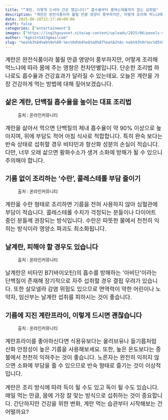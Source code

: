```yaml
---
title: "“계란, 이렇게 드셔야 건강 챙깁니다!” 흡수율부터 콜레스테롤까지 잡는 섭취법"
description: "계란은 완전식품이라 불릴 만큼 영양이 풍부하지만, 어떻게 조리해 먹느냐에 따라 몸에 주는 영향은 천차만별입니다. 단순한 조리법 하나로도 흡수율과 건강효과가 달라질 수 있는데요. 오늘은 계란을 가장 건강하게 먹는 방법에 대해 짚어보겠습니다."
date: 2025-06-28T22:17:48+09:00
draft: false
categories: ["entertainment"]
images: ["https://ingihgoyonet.site/wp-content/uploads/2025/06/pexels-shkrabaanthony-6823336-683x1024.jpg", "https://ingihgoyonet.site/wp-content/uploads/2025/06/pexels-klaus-nielsen-6294399-683x1024.jpg", "https://ingihgoyonet.site/wp-content/uploads/2025/06/pexels-chrslnz-588776-768x1024.jpg", "https://ingihgoyonet.site/wp-content/uploads/2025/06/pexels-jenna-hamra-248942-1305063-1-1024x683.jpg"]
author: "kgkstn1423gmailcom"
slug: "%ea%b3%84%eb%9e%80-%ec%9d%b4%eb%a0%87%ea%b2%8c-%eb%93%9c%ec%85%94%ec%95%bc-%ea%b1%b4%ea%b0%95-%ec%b1%99%ea%b9%81%eb%8b%88%eb%8b%a4-%ed%9d%a1%ec%88%98%ec%9c%a8%eb%b6%80%ed%84%b0"
---
```


<p style="font-size:18px">계란은 완전식품이라 불릴 만큼 영양이 풍부하지만, 어떻게 조리해 먹느냐에 따라 몸에 주는 영향은 천차만별입니다. 단순한 조리법 하나로도 흡수율과 건강효과가 달라질 수 있는데요. 오늘은 계란을 가장 건강하게 먹는 방법에 대해 짚어보겠습니다.</p> <h2 >삶은 계란, 단백질 흡수율을 높이는 대표 조리법</h2> <figure ><img src="https://ingihgoyonet.site/wp-content/uploads/2025/06/pexels-shkrabaanthony-6823336-683x1024.jpg" alt="" style="aspect-ratio:16/9;object-fit:cover"/><figcaption >출처 : 온라인커뮤니티</figcaption></figure> <p style="font-size:18px">계란을 삶아서 먹으면 단백질의 체내 흡수율이 약 90% 이상으로 높아지며, 위에 부담도 적어 아침 식사로 적합합니다. 특히 완숙 보다는 반숙 상태로 섭취할 경우 비타민과 항산화 성분의 손실이 적습니다. 다만, 너무 오래 삶으면 황화수소가 생겨 소화에 방해가 될 수 있으니 주의해야 합니다.</p> <h2 >기름 없이 조리하는 ‘수란’, 콜레스테롤 부담 줄이기</h2> <figure ><img src="https://ingihgoyonet.site/wp-content/uploads/2025/06/pexels-klaus-nielsen-6294399-683x1024.jpg" alt="" style="aspect-ratio:16/9;object-fit:cover"/><figcaption >출처 : 온라인커뮤니티</figcaption></figure> <p style="font-size:18px">계란을 수란 형태로 조리하면 기름을 전혀 사용하지 않아 심혈관에 부담이 적습니다. 콜레스테롤 수치가 걱정되는 분들이나 다이어트 중인 분들께 권장되는 방식입니다. 수란은 따뜻한 물에서 천천히 익히는 방식이라 영양소 파괴도 최소화됩니다.</p> <h2 >날계란, 피해야 할 경우도 있습니다</h2> <figure ><img src="https://ingihgoyonet.site/wp-content/uploads/2025/06/pexels-chrslnz-588776-768x1024.jpg" alt="" style="aspect-ratio:16/9;object-fit:cover"/><figcaption >출처 : 온라인커뮤니티</figcaption></figure> <p style="font-size:18px">날계란은 비타민 B7(바이오틴)의 흡수를 방해하는 '아비딘'이라는 단백질이 존재해 장기적으로 자주 섭취할 경우 결핍 우려가 있습니다. 또한 살모넬라 감염 위험도 있으므로 면역력이 약한 어린이나 노약자, 임산부는 날계란 섭취를 피하시는 것이 좋습니다.</p> <h2 >기름에 지진 계란프라이, 이렇게 드시면 괜찮습니다</h2> <figure ><img src="https://ingihgoyonet.site/wp-content/uploads/2025/06/pexels-jenna-hamra-248942-1305063-1-1024x683.jpg" alt="" style="aspect-ratio:16/9;object-fit:cover"/><figcaption >출처 : 온라인커뮤니티</figcaption></figure> <p style="font-size:18px">계란프라이를 좋아하신다면 식용유보다는 올리브유나 들기름처럼 산화 안정성이 높은 기름을 사용해보세요. 또한, 높은 온도보다는 중불에서 천천히 익혀주는 것이 좋습니다. 노른자는 완전히 익히지 않으면 소화에 부담을 줄 수 있으므로 반숙 형태로 즐기는 것이 이상적입니다.</p> <p style="font-size:18px">계란은 조리 방식에 따라 득이 될 수도 있고 독이 될 수도 있습니다. 매일 먹는 만큼, 몸에 가장 잘 맞는 방식으로 섭취하는 것이 중요합니다. 간단하지만 건강을 위한 변화, 계란 먹는 습관부터 시작해보는 건 어떨까요?</p>